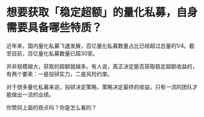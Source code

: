 # 想要获取「稳定超额」的量化私募，自身需要具备哪些特质？

近年来，国内量化私募飞速发展，百亿量化私募数量占比已经超过总量的1/4。截至目前，百亿量化私募数量已超30家。

并非规模越大，获取的超额就越多。有人说，真正决定能否获取稳定超额收益的，有两个要素：一是投研实力，二是风险约束。

对于很多量化私募来说，投研决定策略，策略决定最终的收益，只有一流的团队才能做出一流的业绩。

你赞同上面的观点吗？你是怎么看的？